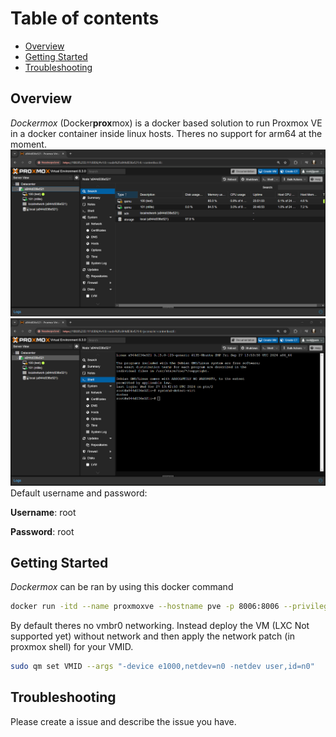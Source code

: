 # Table of contents
- [Overview](#overview)
- [Getting Started](#getting-started)
- [Troubleshooting](#troubleshooting)

## Overview
*Dockermox* (Docker**prox**mox) is a docker based solution to run Proxmox VE in a docker container inside linux hosts. Theres no support for arm64 at the moment.
![Screenshot of dockermox](./image.png)
![Screenshot of dockermox](./image2.png)
Default username and password:

**Username**: root 

**Password**: root

## Getting Started
*Dockermox* can be ran by using this docker command
```bash
docker run -itd --name proxmoxve --hostname pve -p 8006:8006 --privileged rtedpro/proxmox:8.3b2
```
By default theres no vmbr0 networking. Instead deploy the VM (LXC Not supported yet) without network and then apply the network patch (in proxmox shell) for your VMID.
```bash
sudo qm set VMID --args "-device e1000,netdev=n0 -netdev user,id=n0"
```

## Troubleshooting
Please create a issue and describe the issue you have.
